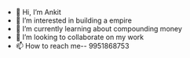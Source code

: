 - 👋 Hi, I’m Ankit
- 👀 I’m interested in building a empire
- 🌱 I’m currently learning about compounding money
- 💞️ I’m looking to collaborate on my work
- 📫 How to reach me-- 9951868753

<!---
Ankit2050/Ankit2050 is a ✨ special ✨ repository because its `README.md` (this file) appears on your GitHub profile.
You can click the Preview link to take a look at your changes.
--->
